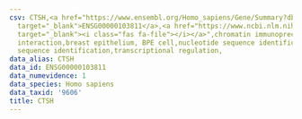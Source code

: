 ```yaml
---
csv: CTSH,<a href="https://www.ensembl.org/Homo_sapiens/Gene/Summary?db=core;g=ENSG00000103811"
  target="_blank">ENSG00000103811</a>,<a href="https://www.ncbi.nlm.nih.gov/pubmed/22863008"
  target="_blank"><i class="fas fa-file"></i></a>",chromatin immunoprecipitation assay,direct
  interaction,breast epithelium, BPE cell,nucleotide sequence identification,nucleotide
  sequence identification,transcriptional regulation,
data_alias: CTSH
data_id: ENSG00000103811
data_numevidence: 1
data_species: Homo sapiens
data_taxid: '9606'
title: CTSH
---
```

